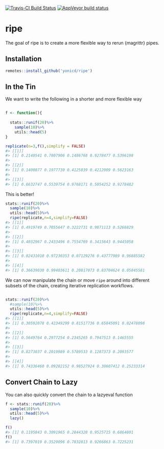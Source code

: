 
<!-- README.md is generated from README.Rmd. Please edit that file -->

<!-- badges: start -->

[![Travis-CI Build
Status](https://travis-ci.org/yonicd/ripe.svg?branch=master)](https://travis-ci.org/yonicd/ripe)
[![AppVeyor build
status](https://ci.appveyor.com/api/projects/status/github/yonicd/ripe?branch=master&svg=true)](https://ci.appveyor.com/project/yonicd/ripe)
<!-- badges: end -->

# ripe

The goal of ripe is to create a more flexible way to rerun {magrittr}
pipes.

## Installation

``` r
remotes::install_github('yonicd/ripe')
```

## In the Tin

We want to write the following in a shorter and more flexible way

``` r

f <- function(){
  
  stats::runif(20)%>%
    sample(10)%>%
    utils::head(5)
}

replicate(n=3,f(),simplify = FALSE)
#> [[1]]
#> [1] 0.2140541 0.7807906 0.1486768 0.9278477 0.5396198
#> 
#> [[2]]
#> [1] 0.1400877 0.1977730 0.4125839 0.4212009 0.5623163
#> 
#> [[3]]
#> [1] 0.6632747 0.5539754 0.9768171 0.5054252 0.9278482
```

This is better\!

``` r
stats::runif(20)%>%
  sample(10)%>%
  utils::head(5)%>%
  ripe(replicate,n=4,simplify=FALSE)
#> [[1]]
#> [1] 0.4919749 0.7055647 0.3222731 0.9871113 0.5266829
#> 
#> [[2]]
#> [1] 0.4032967 0.2433496 0.7554769 0.3415643 0.9445058
#> 
#> [[3]]
#> [1] 0.02431010 0.97230353 0.07129276 0.43777989 0.96885582
#> 
#> [[4]]
#> [1] 0.36639030 0.99403611 0.20817073 0.83704624 0.05845581
```

We can now manipulate the chain or move `ripe` around into different
subsets of the chain, creating iterative replication workflows.

``` r

stats::runif(20)%>%
  #sample(10)%>%
  utils::head(5)%>%
  ripe(replicate,n=4,simplify=FALSE)
#> [[1]]
#> [1] 0.30592078 0.42349299 0.81517736 0.65845091 0.02478098
#> 
#> [[2]]
#> [1] 0.5649764 0.2977254 0.2345265 0.7947513 0.1465555
#> 
#> [[3]]
#> [1] 0.8273037 0.2019989 0.5789533 0.1287373 0.2093577
#> 
#> [[4]]
#> [1] 0.74336460 0.09282152 0.98527924 0.30607412 0.25233314
```

## Convert Chain to Lazy

You can also quickly convert the chain to a lazyeval function

``` r
f <- stats::runif(20)%>%
  sample(10)%>%
  utils::head(5)%>%
  lazy()

f()
#> [1] 0.1195843 0.3091965 0.2844328 0.9525715 0.6864801
f()
#> [1] 0.7397019 0.3529096 0.7832813 0.9266863 0.7225231
```
